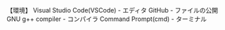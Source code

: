 【環境】
Visual Studio Code(VSCode) - エディタ
GitHub - ファイルの公開
GNU g++ compiler - コンパイラ
Command Prompt(cmd) - ターミナル